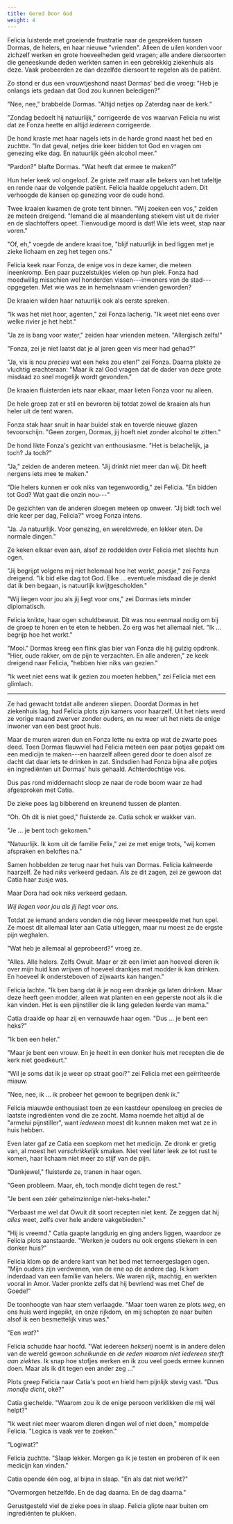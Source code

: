 ```yaml
---
title: Gered Door God
weight: 4
---
```

Felicia luisterde met groeiende frustratie naar de gesprekken tussen Dormas, de helers, en haar nieuwe "vrienden". Alleen de uilen konden voor zichzelf werken en grote hoeveelheden geld vragen; alle andere diersoorten die geneeskunde deden werkten samen in een gebrekkig ziekenhuis als deze. Vaak probeerden ze dan dezelfde diersoort te regelen als de patiënt.

Zo stond er dus een vrouwtjeshond naast Dormas' bed die vroeg: "Heb je onlangs iets gedaan dat God zou kunnen beledigen?"

"Nee, nee," brabbelde Dormas. "Altijd netjes op Zaterdag naar de kerk."

"Zondag bedoelt hij natuurlijk," corrigeerde de vos waarvan Felicia nu wist dat ze Fonza heette en altijd _iedereen_ corrigeerde.

De hond kraste met haar nagels iets in de harde grond naast het bed en zuchtte. "In dat geval, netjes drie keer bidden tot God en vragen om genezing elke dag. En natuurlijk géén alcohol meer."

"Pardon?" blafte Dormas. "Wat heeft dat ermee te maken?"

Hun heler keek vol ongeloof. Ze griste zelf maar alle bekers van het tafeltje en rende naar de volgende patiënt. Felicia haalde opgelucht adem. Dit verhoogde de kansen op genezing voor de oude hond.

Twee kraaien kwamen de grote tent binnen. "Wij zoeken een vos," zeiden ze meteen dreigend. "Iemand die al maandenlang stiekem vist uit de rivier en de slachtoffers opeet. Tienvoudige moord is dat! Wie iets weet, stap naar voren."

"Of, eh," voegde de andere kraai toe, "blijf natuurlijk in bed liggen met je zieke lichaam en zeg het tegen ons."

Felicia keek naar Fonza, de enige vos in deze kamer, die meteen ineenkromp. Een paar puzzelstukjes vielen op hun plek. Fonza had moedwillig misschien wel honderden vissen---inwoners van de stad---opgegeten. Met wie was ze in hemelsnaam vrienden geworden?

De kraaien wilden haar natuurlijk ook als eerste spreken.

"Ik was het niet hoor, agenten," zei Fonza lacherig. "Ik weet niet eens over welke rivier je het hebt."

"Ja ze is bang voor water," zeiden haar vrienden meteen. "Allergisch zelfs!"

"Fonza, zei je niet laatst dat je al jaren geen vis meer had gehad?"

"Ja, vis is nou _precies_ wat een heks zou eten!" zei Fonza. Daarna plakte ze vluchtig erachteraan: "Maar ik zal God vragen dat de dader van deze grote misdaad zo snel mogelijk wordt gevonden."

De kraaien fluisterden iets naar elkaar, maar lieten Fonza voor nu alleen.

De hele groep zat er stil en bevroren bij totdat zowel de kraaien als hun heler uit de tent waren.

Fonza stak haar snuit in haar buidel stak en toverde nieuwe glazen tevoorschijn. "Geen zorgen, Dormas, jij hoeft niet zonder alcohol te zitten."

De hond likte Fonza's gezicht van enthousiasme. "Het is belachelijk, ja toch? Ja toch?"

"Ja," zeiden de anderen meteen. "Jij drinkt niet meer dan wij. Dit heeft nergens iets mee te maken."

"Die helers kunnen er ook niks van tegenwoordig," zei Felicia. "En bidden tot God? Wat gaat die onzin nou---"

De gezichten van de anderen sloegen meteen op onweer. "Jij bidt toch wel drie keer per dag, Felicia?" vroeg Fonza intens.

"Ja. Ja natuurlijk. Voor genezing, en wereldvrede, en lekker eten. De normale dingen."

Ze keken elkaar even aan, alsof ze roddelden over Felicia met slechts hun ogen. 

"Jij begrijpt volgens mij niet helemaal hoe het werkt, _poesje_," zei Fonza dreigend. "Ik bid elke dag tot God. Elke ... eventuele misdaad die je denkt dat ik ben begaan, is natuurlijk kwijtgescholden."

"Wij liegen voor jou als jij liegt voor ons," zei Dormas iets minder diplomatisch.

Felicia knikte, haar ogen schuldbewust. Dit was nou eenmaal nodig om bij de groep te horen en te eten te hebben. Zo erg was het allemaal niet. "Ik ... begrijp hoe het werkt."

"Mooi." Dormas kreeg een flink glas bier van Fonza die hij gulzig opdronk. "Hier, oude rakker, om de pijn te verzachten. En alle anderen," ze keek dreigend naar Felicia, "hebben hier niks van gezien."

"Ik weet niet eens wat ik gezien zou moeten hebben," zei Felicia met een glimlach.

___

Ze had gewacht totdat alle anderen sliepen. Doordat Dormas in het ziekenhuis lag, had Felicia plots zijn kamers voor haarzelf. Uit het niets werd ze vorige maand zwerver zonder ouders, en nu weer uit het niets de enige inwoner van een best groot huis. 

Maar de muren waren dun en Fonza lette nu extra op wat de zwarte poes deed. Toen Dormas flauwviel had Felicia meteen een paar potjes gepakt om een medicijn te maken---en haarzelf alleen gered door te doen alsof ze dacht dat daar iets te drinken in zat. Sindsdien had Fonza bijna alle potjes en ingrediënten uit Dormas' huis gehaald. Achterdochtige vos.

Dus pas rond middernacht sloop ze naar de rode boom waar ze had afgesproken met Catia.

De zieke poes lag bibberend en kreunend tussen de planten. 

"Oh. Oh dit is niet goed," fluisterde ze. Catia schok er wakker van.

"Je ... je bent toch gekomen."

"Natuurlijk. Ik kom uit de familie Felix," zei ze met enige trots, "wij komen afspraken en beloftes na."

Samen hobbelden ze terug naar het huis van Dormas. Felicia kalmeerde haarzelf. Ze had _niks_ verkeerd gedaan. Als ze dit zagen, zei ze gewoon dat Catia haar zusje was. 

Maar Dora had ook niks verkeerd gedaan.

_Wij liegen voor jou als jij liegt voor ons._

Totdat ze iemand anders vonden die nóg liever meespeelde met hun spel. Ze moest dit allemaal later aan Catia uitleggen, maar nu moest ze de ergste pijn weghalen.

"Wat heb je allemaal al geprobeerd?" vroeg ze.

"Alles. Alle helers. Zelfs Owuit. Maar er zit een limiet aan hoeveel dieren ik over mijn huid kan wrijven of hoeveel drankjes met modder ik kan drinken. En hoeveel ik ondersteboven of zijwaarts kan hangen."

Felicia lachte. "Ik ben bang dat ik je nog een drankje ga laten drinken. Maar deze heeft geen modder, alleen wat planten en een geperste noot als ik die kan vinden. Het is een pijnstiller die ik lang geleden leerde van mama."

Catia draaide op haar zij en vernauwde haar ogen. "Dus ... je bent een heks?"

"Ik ben een heler."

"Maar je bent een vrouw. En je heelt in een donker huis met recepten die de kerk niet goedkeurt."

"Wil je soms dat ik je weer op straat gooi?" zei Felicia met een geïrriteerde miauw.

"Nee, nee, ik ... ik probeer het gewoon te begrijpen denk ik." 

Felicia miauwde enthousiast toen ze een kastdeur opensloeg en precies de laatste ingrediënten vond die ze zocht. Mama noemde het altijd al de "armelui pijnstiller", want _iedereen_ moest dit kunnen maken met wat ze in huis hebben.

Even later gaf ze Catia een soepkom met het medicijn. Ze dronk er gretig van, al moest het _verschrikkelijk_ smaken. Niet veel later leek ze tot rust te komen, haar lichaam niet meer zo stijf van de pijn.

"Dankjewel," fluisterde ze, tranen in haar ogen.

"Geen probleem. Maar, eh, toch mondje dicht tegen de rest."

"Je bent een zéér geheimzinnige niet-heks-heler."

"Verbaast me wel dat Owuit dit soort recepten niet kent. Ze zeggen dat hij _alles_ weet, zelfs over hele andere vakgebieden."

"Hij is vreemd." Catia gaapte langdurig en ging anders liggen, waardoor ze Felicia plots aanstaarde. "Werken je ouders nu ook ergens stiekem in een donker huis?"

Felicia klom op de andere kant van het bed met terneergeslagen ogen. "Mijn ouders zijn verdwenen, van de ene op de andere dag. Ik kom inderdaad van een familie van helers. We waren rijk, machtig, en werkten vooral in Amor. Vader pronkte zelfs dat hij bevriend was met Chef de Goede!"

De toonhoogte van haar stem verlaagde. "Maar toen waren ze plots _weg_, en ons huis werd ingepikt, en onze rijkdom, en mij schopten ze naar buiten alsof ik een besmettelijk virus was."

"Een _wat_?"

Felicia schudde haar hoofd. "Wat iedereen _hekserij_ noemt is in andere delen van de wereld gewoon _scheikunde_ en _de reden waarom niet iedereen sterft aan ziektes_. Ik snap hoe stofjes werken en ik zou veel goeds ermee kunnen doen. Maar als ik dit tegen een ander zeg ..."

Plots greep Felicia naar Catia's poot en hield hem pijnlijk stevig vast. "Dus _mondje dicht_, oké?"

Catia giechelde. "Waarom zou ik de enige persoon verklikken die mij wél helpt?"

"Ik weet niet meer waarom dieren dingen wel of niet doen," mompelde Felicia. "Logica is vaak ver te zoeken."

"Logiwat?"

Felicia zuchtte. "Slaap lekker. Morgen ga ik je testen en proberen of ik een medicijn kan vinden."

Catia opende één oog, al bijna in slaap. "En als dat niet werkt?"

"Overmorgen hetzelfde. En de dag daarna. En de dag daarna."

Gerustgesteld viel de zieke poes in slaap. Felicia glipte naar buiten om ingrediënten te plukken.
